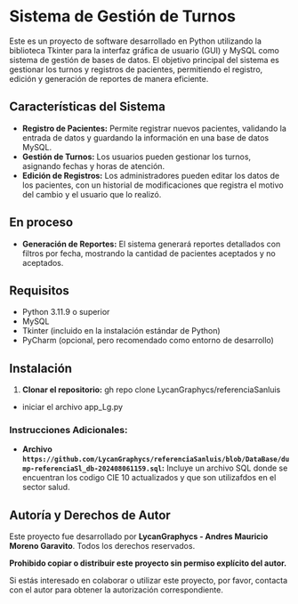 # Sistema de Gestión de Turnos

Este es un proyecto de software desarrollado en Python utilizando la biblioteca Tkinter para la interfaz gráfica de usuario (GUI) y MySQL como sistema de gestión de bases de datos. El objetivo principal del sistema es gestionar los turnos y registros de pacientes, permitiendo el registro, edición y generación de reportes de manera eficiente.

## Características del Sistema

- **Registro de Pacientes:** Permite registrar nuevos pacientes, validando la entrada de datos y guardando la información en una base de datos MySQL.
- **Gestión de Turnos:** Los usuarios pueden gestionar los turnos, asignando fechas y horas de atención.
- **Edición de Registros:** Los administradores pueden editar los datos de los pacientes, con un historial de modificaciones que registra el motivo del cambio y el usuario que lo realizó.

## En proceso
- **Generación de Reportes:** El sistema generará reportes detallados con filtros por fecha, mostrando la cantidad de pacientes aceptados y no aceptados.

## Requisitos

- Python 3.11.9 o superior
- MySQL
- Tkinter (incluido en la instalación estándar de Python)
- PyCharm (opcional, pero recomendado como entorno de desarrollo)

## Instalación

1. **Clonar el repositorio:**
gh repo clone LycanGraphycs/referenciaSanluis
- iniciar el archivo app_Lg.py

### Instrucciones Adicionales:
- **Archivo `https://github.com/LycanGraphycs/referenciaSanluis/blob/DataBase/dump-referenciaSl_db-202408061159.sql`:** Incluye un archivo SQL donde se encuentran los codigo CIE 10 actualizados y que son utilizafdos en el sector salud.

## Autoría y Derechos de Autor

Este proyecto fue desarrollado por **LycanGraphycs - Andres Mauricio Moreno Garavito**. Todos los derechos reservados.

**Prohibido copiar o distribuir este proyecto sin permiso explícito del autor.**

Si estás interesado en colaborar o utilizar este proyecto, por favor, contacta con el autor para obtener la autorización correspondiente.

